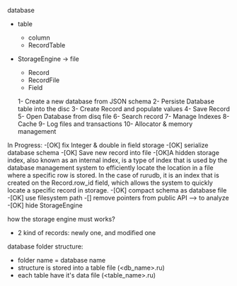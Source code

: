 database
 - table
    - column
    - RecordTable
 - StorageEngine  -> file
   - Record
   - RecordFile
   - Field

    1- Create a new database from JSON schema
    2- Persiste Database table into the disc
    3- Create Record and populate values
    4- Save Record 
    5- Open Database from disq file
    6- Search record 
    7- Manage Indexes
    8- Cache
    9- Log files and transactions
   10- Allocator & memory management



In Progress:
  -[OK] fix Integer & double in field storage 
  -[OK] serialize database schema
  -[OK] Save new record into file 
  -[OK]A hidden storage index, also known as an internal index, is a type of index that is used by the database management system to efficiently locate the location in a file where a specific row is stored. In the case of rurudb, it is an index that is created on the Record.row_id field, which allows the system to quickly locate a specific record in storage.
  -[OK] compact schema as database file
  -[OK] use filesystem path 
  -[] remove pointers from public API --> to analyze 
  -[OK] hide StorageEngine


  how the storage engine must works?
  - 2 kind of records: newly one, and modified one
  
  database folder structure:
   - folder name = database name
   - structure is stored into a table file (<db_name>.ru)
   - each table have it's data file (<table_name>.ru)